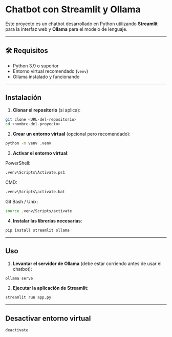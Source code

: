 # Chatbot con Streamlit y Ollama

Este proyecto es un chatbot desarrollado en Python utilizando **Streamlit** para la interfaz web y **Ollama** para el modelo de lenguaje.

---

## 🛠 Requisitos

- Python 3.9 o superior
- Entorno virtual recomendado (`venv`)
- Ollama instalado y funcionando

---

## Instalación

1. **Clonar el repositorio** (si aplica):
```bash
git clone <URL-del-repositorio>
cd <nombre-del-proyecto>
```
2. **Crear un entorno virtual** (opcional pero recomendado):
```bash
python -m venv .venv
```
3. **Activar el entorno virtual**:

PowerShell:
```bash
.venv\Scripts\Activate.ps1
```
CMD:
```bash
.venv\Scripts\activate.bat
```
Git Bash / Unix:
```bash
source .venv/Scripts/activate
```
4. **Instalar las librerías necesarias**:
```bash
pip install streamlit ollama
```
---
## Uso

1. **Levantar el servidor de Ollama** (debe estar corriendo antes de usar el chatbot):
```bash
ollama serve
```
2. **Ejecutar la aplicación de Streamlit**:
```bash
streamlit run app.py
```
---
## Desactivar entorno virtual
```bash
deactivate
```
